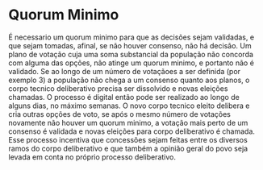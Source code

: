 # Quorum Minimo

É necessario um quorum minimo para que as decisões sejam validadas, e que sejam tomadas, afinal, se não houver consenso, não há decisão. Um plano de votação cuja uma soma substancial da população não concorda com alguma das opções, não atinge um quorum minimo, e portanto não é validado.
Se ao longo de um número de votaçãoes a ser definida (por exemplo 3) a população não chega a um consenso quanto aos planos, o corpo tecnico deliberativo precisa ser dissolvido e novas eleições chamadas. O processo é digital então pode ser realizado ao longo de alguns dias, no máximo semanas. O novo corpo tecnico eleito delibera e cria outras opções de voto, se após o mesmo número de votações novamente não houver um quorum minimo, a votação mais perto de um consenso é validada e novas eleições para corpo deliberativo é chamada.
Esse processo incentiva que concessões sejam feitas entre os diversos ramos do corpo deliberativo e que também a opinião geral do povo seja levada em conta no próprio processo deliberativo.